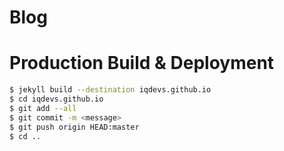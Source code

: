 # Blog

# Production Build & Deployment

```bash
$ jekyll build --destination iqdevs.github.io
$ cd iqdevs.github.io
$ git add --all
$ git commit -m <message>
$ git push origin HEAD:master 
$ cd ..
```
